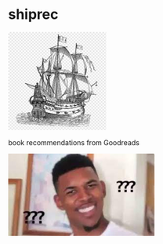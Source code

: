 # shiprec
<img src="img/shiprec.png"  width="200" height="200">


book recommendations from Goodreads

![](img/wut.png)
